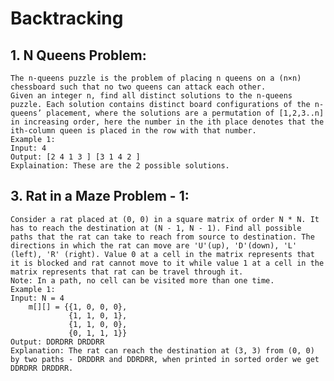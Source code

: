 # Backtracking

## 1. N Queens Problem:
    The n-queens puzzle is the problem of placing n queens on a (n×n) chessboard such that no two queens can attack each other.
    Given an integer n, find all distinct solutions to the n-queens puzzle. Each solution contains distinct board configurations of the n-queens’ placement, where the solutions are a permutation of [1,2,3..n] in increasing order, here the number in the ith place denotes that the ith-column queen is placed in the row with that number. 
    Example 1:
    Input: 4
    Output: [2 4 1 3 ] [3 1 4 2 ]
    Explaination: These are the 2 possible solutions.

## 3. Rat in a Maze Problem - 1:
    Consider a rat placed at (0, 0) in a square matrix of order N * N. It has to reach the destination at (N - 1, N - 1). Find all possible paths that the rat can take to reach from source to destination. The directions in which the rat can move are 'U'(up), 'D'(down), 'L' (left), 'R' (right). Value 0 at a cell in the matrix represents that it is blocked and rat cannot move to it while value 1 at a cell in the matrix represents that rat can be travel through it.
    Note: In a path, no cell can be visited more than one time.
    Example 1:
    Input: N = 4
        m[][] = {{1, 0, 0, 0},
                 {1, 1, 0, 1}, 
                 {1, 1, 0, 0},
                 {0, 1, 1, 1}}
    Output: DDRDRR DRDDRR
    Explanation: The rat can reach the destination at (3, 3) from (0, 0) by two paths - DRDDRR and DDRDRR, when printed in sorted order we get DDRDRR DRDDRR.  
 